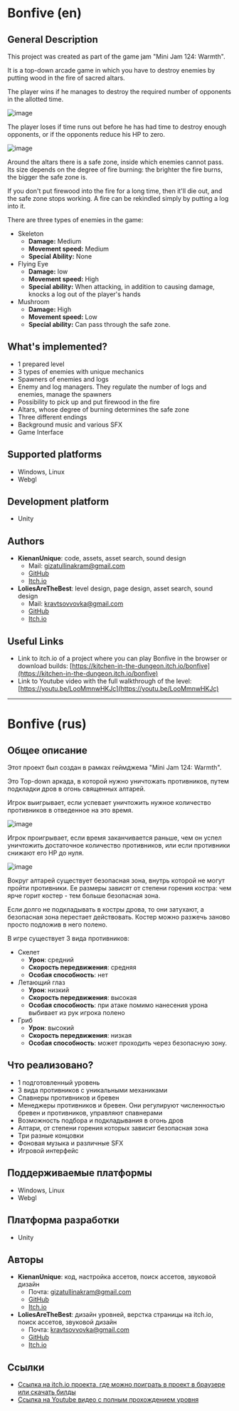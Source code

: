 # Bonfive (en)


## General Description

This project was created as part of the game jam "Mini Jam 124: Warmth".

It is a top-down arcade game in which you have to destroy enemies by putting wood in the fire of sacred altars.

The player wins if he manages to destroy the required number of opponents in the allotted time.

![image](https://drive.google.com/uc?export=view&id=1-bxU9IAAJhUuMGcKFZJ9qxIpoEDCw2UU)

The player loses if time runs out before he has had time to destroy enough opponents, or if the opponents reduce his HP to zero.

![image](https://drive.google.com/uc?export=view&id=1-jum-i-GlIkPUED8uMCsD3O7v_K8MPDh)

Around the altars there is a safe zone, inside which enemies cannot pass. Its size depends on the degree of fire burning: the brighter the fire burns, the bigger the safe zone is.

If you don't put firewood into the fire for a long time, then it'll die out, and the safe zone stops working. A fire can be rekindled simply by putting a log into it.

There are three types of enemies in the game:
* Skeleton
    * **Damage:** Medium
    * **Movement speed:** Medium
    * **Special Ability:** None
* Flying Eye
    * **Damage:** low
    * **Movement speed:** High
    * **Special ability:** When attacking, in addition to causing damage, knocks a log out of the player's hands
* Mushroom
    * **Damage:** High
    * **Movement speed:** Low
    * **Special ability:** Can pass through the safe zone.


## What's implemented?
* 1 prepared level
* 3 types of enemies with unique mechanics
* Spawners of enemies and logs
* Enemy and log managers. They regulate the number of logs and enemies, manage the spawners
* Possibility to pick up and put firewood in the fire
* Altars, whose degree of burning determines the safe zone
* Three different endings
* Background music and various SFX
* Game Interface


## Supported platforms
* Windows, Linux
* Webgl


## Development platform
* Unity


## Authors
* **KienanUnique**: code, assets, asset search, sound design
    * Mail: [gizatullinakram@gmail.com](mailto:gizatullinakram@gmail.com) 
    * [GitHub](https://github.com/KienanUnique) 
    * [Itch.io](https://kienanunique.itch.io/) 
* **LoliesAreTheBest**: level design, page design, asset search, sound design
    * Mail: [kravtsovvovka@gmail.com](mailto:kravtsovvovka@gmail.com) 
    * [GitHub](https://github.com/LoliesAreTheBest) 
    * [Itch.io](https://loliesarethebest.itch.io/) 


##  Useful Links
* Link to itch.io of a project where you can play Bonfive in the browser or download builds: [https://kitchen-in-the-dungeon.itch.io/bonfive](https://kitchen-in-the-dungeon.itch.io/bonfive) 
* Link to Youtube video with the full walkthrough of the level: [https://youtu.be/LooMmnwHKJc](https://youtu.be/LooMmnwHKJc) 

---

# Bonfive (rus)

## Общее описание
Этот проект был создан в рамках геймджема "Mini Jam 124: Warmth".

Это Top-down аркада, в которой нужно уничтожать противников, путем подкладки дров в огонь священных алтарей. 

Игрок выигрывает, если успевает уничтожить нужное количество противников в отведенное на это время.

![image](https://drive.google.com/uc?export=view&id=1-bxU9IAAJhUuMGcKFZJ9qxIpoEDCw2UU)

Игрок проигрывает, если время заканчивается раньше, чем он успел уничтожить достаточное количество противников, или если противники снижают его HP до нуля.

![image](https://drive.google.com/uc?export=view&id=1-jum-i-GlIkPUED8uMCsD3O7v_K8MPDh)

Вокруг алтарей существует безопасная зона, внутрь которой не могут пройти противники. Ее размеры зависят от степени горения костра: чем ярче горит костер - тем больше безопасная зона.

Если долго не подкладывать в костры дрова, то они затухают, а безопасная зона перестает действовать. Костер можно разжечь заново просто подложив в него полено.

В игре существует 3 вида противников:
* Скелет
    * **Урон**: средний
    * **Скорость передвижения**: средняя
    * **Особая способность**: нет 
* Летающий глаз
    * **Урон**: низкий
    * **Скорость передвижения**: высокая
    * **Особая способность**: при атаке помимо нанесения урона выбивает из рук игрока полено
* Гриб
    * **Урон**: высокий
    * **Скорость передвижения**: низкая
    * **Особая способность**: может проходить через безопасную зону.


## Что реализовано?
* 1 подготовленный уровень
* 3 вида противников с уникальными механиками 
* Спавнеры противников и бревен
* Менеджеры противников и бревен. Они регулируют численностью бревен и противников, управляют спавнерами
* Возможность подбора и подкладывания в огонь дров
* Алтари, от степени горения которых зависит безопасная зона
* Три разные концовки
* Фоновая музыка и различные SFX
* Игровой интерфейс


## Поддерживаемые платформы
* Windows, Linux
* Webgl


## Платформа разработки
* Unity

## Авторы
* **KienanUnique**: код, настройка ассетов, поиск ассетов, звуковой дизайн 
    * Почта: [gizatullinakram@gmail.com](mailto:gizatullinakram@gmail.com) 
    * [GitHub](https://github.com/KienanUnique) 
    * [Itch.io](https://kienanunique.itch.io/) 
* **LoliesAreTheBest**: дизайн уровней, верстка страницы на itch.io, поиск ассетов, звуковой дизайн 
    * Почта: [kravtsovvovka@gmail.com](mailto:kravtsovvovka@gmail.com) 
    * [GitHub](https://github.com/LoliesAreTheBest) 
    * [Itch.io](https://loliesarethebest.itch.io/) 


##  Ссылки
* [Ссылка на itch.io проекта, где можно поиграть в проект в браузере или скачать билды](https://kitchen-in-the-dungeon.itch.io/bonfive) 
* [Ссылка на Youtube видео с полным прохождением уровня](https://youtu.be/LooMmnwHKJc)